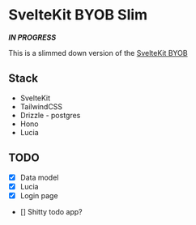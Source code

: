 # SvelteKit BYOB Slim

**_IN PROGRESS_**

This is a slimmed down version of the [SvelteKit BYOB](https://github.com/Rykuno/Sveltekit-BYOB-Template)

## Stack

- SvelteKit
- TailwindCSS
- Drizzle - postgres
- Hono
- Lucia

## TODO

- [x] Data model
- [x] Lucia
- [x] Login page
- [] Shitty todo app?
